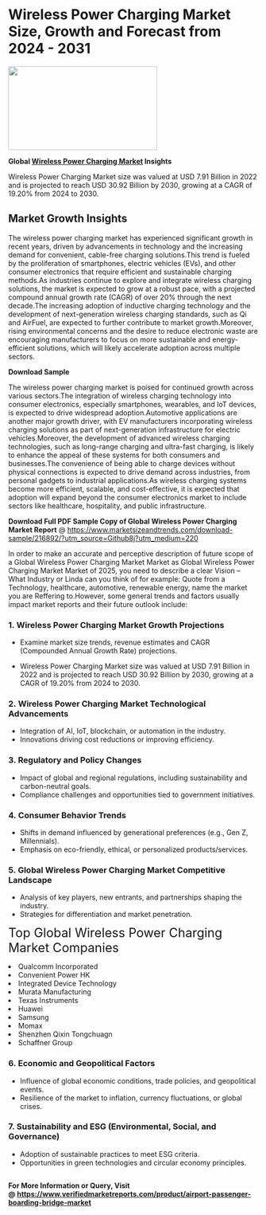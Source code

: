 <H1>Wireless Power Charging Market Size, Growth and Forecast from 2024 - 2031</H1><img class="aligncenter size-medium wp-image-584254" src="https://thirdeyenews.in/wp-content/uploads/2024/09/Global-Market-Research-300x168.jpeg" alt="" width="300" height="168" /><p><strong>Global&nbsp;<a href="https://www.marketsizeandtrends.com/download-sample/216892/?utm_source=Github8j?utm_medium=220">Wireless Power Charging Market</a> Insights</strong></p><p>Wireless Power Charging Market size was valued at USD 7.91 Billion in 2022 and is projected to reach USD 30.92 Billion by 2030, growing at a CAGR of 19.20% from 2024 to 2030.</p><p><h2>Market Growth Insights</h2> <p>The wireless power charging market has experienced significant growth in recent years, driven by advancements in technology and the increasing demand for convenient, cable-free charging solutions.This trend is fueled by the proliferation of smartphones, electric vehicles (EVs), and other consumer electronics that require efficient and sustainable charging methods.As industries continue to explore and integrate wireless charging solutions, the market is expected to grow at a robust pace, with a projected compound annual growth rate (CAGR) of over 20% through the next decade.The increasing adoption of inductive charging technology and the development of next-generation wireless charging standards, such as Qi and AirFuel, are expected to further contribute to market growth.Moreover, rising environmental concerns and the desire to reduce electronic waste are encouraging manufacturers to focus on more sustainable and energy-efficient solutions, which will likely accelerate adoption across multiple sectors.</p> <p><strong>Download Sample</strong></p> <p>The wireless power charging market is poised for continued growth across various sectors.The integration of wireless charging technology into consumer electronics, especially smartphones, wearables, and IoT devices, is expected to drive widespread adoption.Automotive applications are another major growth driver, with EV manufacturers incorporating wireless charging solutions as part of next-generation infrastructure for electric vehicles.Moreover, the development of advanced wireless charging technologies, such as long-range charging and ultra-fast charging, is likely to enhance the appeal of these systems for both consumers and businesses.The convenience of being able to charge devices without physical connections is expected to drive demand across industries, from personal gadgets to industrial applications.As wireless charging systems become more efficient, scalable, and cost-effective, it is expected that adoption will expand beyond the consumer electronics market to include sectors like healthcare, hospitality, and public infrastructure.<p><span class=""><strong>Download Full PDF Sample Copy of Global Wireless Power Charging Market Report</strong> @ <a href="https://www.marketsizeandtrends.com/download-sample/216892/?utm_source=Github8j?utm_medium=220" target="_blank">https://www.marketsizeandtrends.com/download-sample/216892/?utm_source=Github8j?utm_medium=220</a></span></p><p>In order to make an accurate and perceptive description of future scope of a Global&nbsp;Wireless Power Charging Market Market as Global&nbsp;Wireless Power Charging Market Market of 2025, you need to describe a clear Vision &ndash; What Industry or Linda can you think of for example: Quote from a Technology, healthcare, automotive, renewable energy, name the market you are Reffering to.However, some general trends and factors usually impact market reports and their future outlook include:</p><h3>1.&nbsp;<strong>Wireless Power Charging Market Growth Projections</strong></h3><ul><li>Examine market size trends, revenue estimates and CAGR (Compounded Annual Growth Rate) projections.</li><li><p>Wireless Power Charging Market size was valued at USD 7.91 Billion in 2022 and is projected to reach USD 30.92 Billion by 2030, growing at a CAGR of 19.20% from 2024 to 2030.</p></li></ul><h3>2.&nbsp;<strong>Wireless Power Charging Market Technological Advancements</strong></h3><ul><li>Integration of AI, IoT, blockchain, or automation in the industry.</li><li>Innovations driving cost reductions or improving efficiency.</li></ul><h3>3.&nbsp;<strong>Regulatory and Policy Changes</strong></h3><ul><li>Impact of global and regional regulations, including sustainability and carbon-neutral goals.</li><li>Compliance challenges and opportunities tied to government initiatives.</li></ul><h3>4.&nbsp;<strong>Consumer Behavior Trends</strong></h3><ul><li>Shifts in demand influenced by generational preferences (e.g., Gen Z, Millennials).</li><li>Emphasis on eco-friendly, ethical, or personalized products/services.</li></ul><h3>5.&nbsp;<strong>Global Wireless Power Charging Market Competitive Landscape</strong></h3><ul><li>Analysis of key players, new entrants, and partnerships shaping the industry.</li><li>Strategies for differentiation and market penetration.</li></ul><p data-pm-slice="1 1 []"><span style="color: inherit; font-family: inherit; font-size: 25px;">Top Global Wireless Power Charging Market Companies</span></p><div class="" data-test-id=""><p><li>Qualcomm Incorporated</li><li> Convenient Power HK</li><li> Integrated Device Technology</li><li> Murata Manufacturing</li><li> Texas Instruments</li><li> Huawei</li><li> Samsung</li><li> Momax</li><li> Shenzhen Qixin Tongchuagn</li><li> Schaffner Group</li></p></div><h3>6.&nbsp;<strong>Economic and Geopolitical Factors</strong></h3><ul><li>Influence of global economic conditions, trade policies, and geopolitical events.</li><li>Resilience of the market to inflation, currency fluctuations, or global crises.</li></ul><h3>7.&nbsp;<strong>Sustainability and ESG (Environmental, Social, and Governance)</strong></h3><ul><li>Adoption of sustainable practices to meet ESG criteria.</li><li>Opportunities in green technologies and circular economy principles.</li></ul><h2><strong style="font-size: 14px;">For More Information or Query, Visit @&nbsp;</strong><a style="background-color: #ffffff; font-size: 14px;" href="https://www.marketsizeandtrends.com/report/wireless-power-charging-market/" target="_blank">https://www.verifiedmarketreports.com/product/airport-passenger-boarding-bridge-market</a></h2>